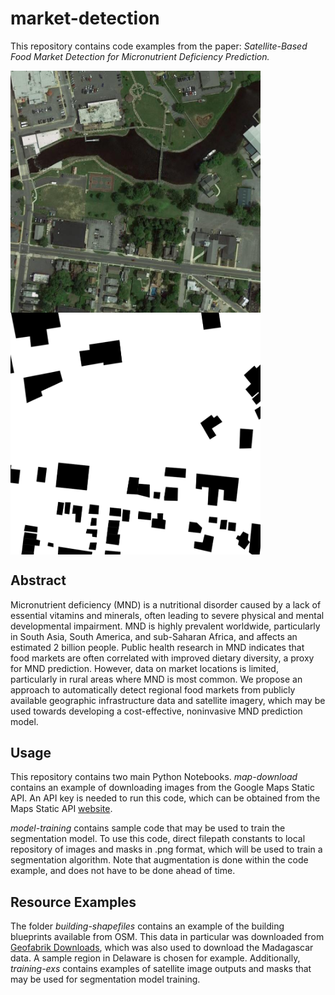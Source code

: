 # market-detection
This repository contains code examples from the paper: *Satellite-Based Food Market Detection for Micronutrient Deficiency Prediction.*

<img align="center" src="training-exs/sat1.png" width="400">

<img align="center" src="training-exs/mask1.png" width="400">



## Abstract
Micronutrient deficiency (MND) is a nutritional disorder caused by a lack of essential vitamins and minerals, often leading to severe physical and mental developmental impairment. MND is highly prevalent worldwide, particularly in South Asia, South America, and sub-Saharan Africa, and affects an estimated 2 billion people. Public health research in MND indicates that food markets are often correlated with improved dietary diversity, a proxy for MND prediction. However, data on market locations is limited, particularly in rural areas where MND is most common. We propose an approach to automatically detect regional food markets from publicly available geographic infrastructure data and satellite imagery, which may be used towards developing a cost-effective, noninvasive MND prediction model.

## Usage
This repository contains two main Python Notebooks. *map-download* contains an example of downloading images from the Google Maps Static API. An API key is needed to run this code, which can be obtained from the Maps Static API [website](https://developers.google.com/maps/documentation/maps-static/overview).

*model-training* contains sample code that may be used to train the segmentation model. To use this code, direct filepath constants to local repository of images and masks in .png format, which will be used to train a segmentation algorithm. Note that augmentation is done within the code example, and does not have to be done ahead of time. 

## Resource Examples 
The folder *building-shapefiles* contains an example of the building blueprints available from OSM. This data in particular was downloaded from [Geofabrik Downloads](http://download.geofabrik.de/north-america.html), which was also used to download the Madagascar data. A sample region in Delaware is chosen for example. Additionally, *training-exs* contains examples of satellite image outputs and masks that may be used for segmentation model training.
